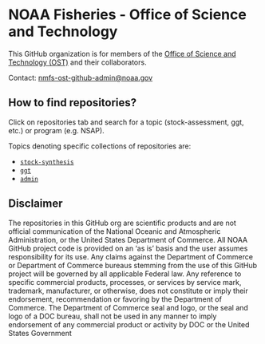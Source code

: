 # NOAA Fisheries - Office of Science and Technology

This GitHub organization is for members of the [Office of Science and Technology (OST)]([https://www.fisheries.noaa.gov/about/northwest-fisheries-science-center](https://www.fisheries.noaa.gov/about/office-science-and-technology)) and their collaborators. 

Contact: nmfs-ost-github-admin@noaa.gov

## How to find repositories? 

Click on repositories tab and search for a topic (stock-assessment, ggt, etc.) or program (e.g. NSAP). 

Topics denoting specific collections of repositories are:
  - [`stock-synthesis`](https://github.com/orgs/noaa-S-T/repositories?q=stock-synthesis&type=all&language=&sort=)
  - [`ggt`](https://github.com/orgs/noaa-S-T/repositories?q=ggt&type=all&language=&sort=)
  - [`admin`](https://github.com/orgs/noaa-S-T/repositories?q=admin&type=all&language=&sort=)

## Disclaimer

The repositories in this GitHub org are scientific products and are not official communication of the National Oceanic and Atmospheric Administration, or the United States Department of Commerce. All NOAA GitHub project code is provided on an ‘as is’ basis and the user assumes responsibility for its use. Any claims against the Department of Commerce or Department of Commerce bureaus stemming from the use of this GitHub project will be governed by all applicable Federal law. Any reference to specific commercial products, processes, or services by service mark, trademark, manufacturer, or otherwise, does not constitute or imply their endorsement, recommendation or favoring by the Department of Commerce. The Department of Commerce seal and logo, or the seal and logo of a DOC bureau, shall not be used in any manner to imply endorsement of any commercial product or activity by DOC or the United States Government
